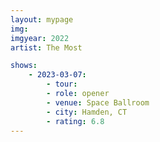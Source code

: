 ```yaml
---
layout: mypage
img: 
imgyear: 2022
artist: The Most

shows:
    - 2023-03-07: 
        - tour:
        - role: opener
        - venue: Space Ballroom
        - city: Hamden, CT
        - rating: 6.8
---
```

